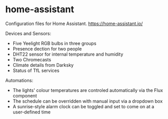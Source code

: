 # home-assistant

Configuration files for Home Assistant. https://home-assistant.io/

Devices and Sensors:
 - Five Yeelight RGB bulbs in three groups
 - Presence dection for two people
 - DHT22 sensor for internal temperature and humidity
 - Two Chromecasts
 - Climate details from Darksky
 - Status of TfL services
 
Automations:
 - The lights' colour temperatures are controled automatically via the Flux component
 - The schedule can be overridden with manual input via a dropdown box
 - A sunrise-style alarm clock can be toggled and set to come on at a user-defined time
